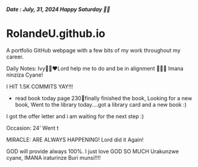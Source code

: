 ***Date : July, 31, 2024 Happy Saturday 🫶🏾***
# RolandeU.github.io
 
A portfolio GitHub webpage with a few bits of my work throughout my career.

Daily Notes:
Ivy🙌🏽❤️Lord help me to do and be in alignment  💚🙏🏾 Imana ninziza Cyane!

I HIT 1.5K COMMITS YAY!!!
- read book today page 230💚finally finished the book, Looking for a new book, 
Went to the library today....got a library card and a new book :)

I got the offer letter and i am waiting for the next step :)

Occasion: 24'
Went t

MIRACLE: ARE ALWAYS HAPPENING!
Lord did it Again! 

GOD will provide always 100%. I just love GOD SO MUCH
Urakunzwe cyane, IMANA iraturinze Buri munsi!!!!







